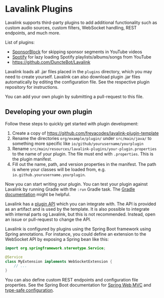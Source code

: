 # Lavalink Plugins
Lavalink supports third-party plugins to add additional functionality such as custom audio sources, custom filters,
WebSocket handling, REST endpoints, and much more. 

List of plugins:
- [SponsorBlock](https://github.com/TopiSenpai/sponsorblock-plugin) for skipping sponsor segments in YouTube videos
- [Spotify](https://github.com/TopiSenpai/spotify-plugin) for lazy loading Spotify playlists/albums/songs from YouTube
- https://github.com/DuncteBot/Lavalink

Lavalink loads all .jar files placed in the `plugins` directory, which you may need to create yourself. Lavalink can
also download plugin .jar files automatically by editing the configuration file. See the respective plugin repository
for instructions.

You can add your own plugin by submitting a pull-request to this file.

## Developing your own plugin
Follow these steps to quickly get started with plugin development:
1. Create a copy of https://github.com/freyacodes/lavalink-plugin-template
2. Rename the directories `org/example/plugin/` under `src/main/java/` to something more specific like
`io/github/yourusername/yourplugin`
3. Rename `src/main/resources/lavalink-plugins/your-plugin.properties` to the name of your plugin. The file must end
with `.properties`. This is the plugin manifest.
4. Fill out the name, path, and version properties in the manifest. The path is where your classes will be loaded from,
e.g. `io.github.yourusername.yourplugin`.

Now you can start writing your plugin. You can test your plugin against Lavalink by running Gradle with the
`:run` Gradle task. The [Gradle documentation](https://docs.gradle.org/current/userguide/userguide.html) might be helpful.

Lavalink has a [plugin API](plugin-api/src/main/java/dev/arbjerg/lavalink/api) which you can integrate with. The API is
provided as an artifact and is used by the template. It is also possible to integrate with internal parts og Lavalink,
but this is not recommended. Instead, open an issue or pull-request to change the API.

Lavalink is configured by plugins using the Spring Boot framework using Spring annotations. For instance, you could define
an extension to the WebSocket API by exposing a Spring bean like this:

```java
import org.springframework.stereotype.Service;

@Service
class MyExtension implements WebSocketExtension {
    // ...
} 
```

You can also define custom REST endpoints and configuration file properties. See the Spring Boot documentation for
[Spring Web MVC](https://docs.spring.io/spring-boot/docs/current/reference/htmlsingle/#web.servlet) and
[type-safe configuration](https://docs.spring.io/spring-boot/docs/current/reference/htmlsingle/#features.external-config.typesafe-configuration-properties).
